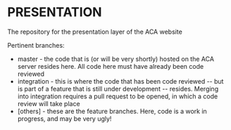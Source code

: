 PRESENTATION
============

The repository for the presentation layer of the ACA website

Pertinent branches:
* master - the code that is (or will be very shortly) hosted on the ACA server resides here. All code here must have already been code reviewed
* integration - this is where the code that has been code reviewed -- but is part of a feature that is still under development -- resides. Merging into integration requires a pull request to be opened, in which a code review will take place
* [others] - these are the feature branches. Here, code is a work in progress, and may be very ugly!

